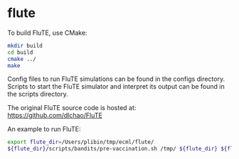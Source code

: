 # flute

To build FluTE, use CMake: 
```sh
mkdir build
cd build
cmake ../
make
```

Config files to run FluTE simulations can be found in the configs directory.
Scripts to start the FluTE simulator and interpret its output can be found in the scripts directory.

The original FluTE source code is hosted at: https://github.com/dlchao/FluTE 

An example to run FluTE:
```sh
export flute_dir=/Users/plibin/tmp/ecml/flute/
${flute_dir}/scripts/bandits/pre-vaccination.sh /tmp/ ${flute_dir} ${flute_dir}/build/flute ${flute_dir}/configs/bandits/pre-vaccination.config.mako 123 2.0 180 one 25000 1,1,0,0,1
```
